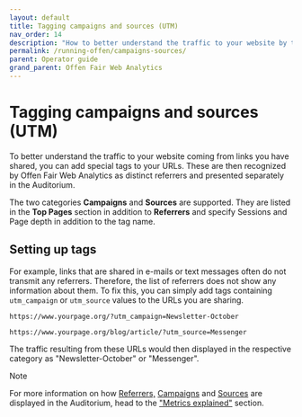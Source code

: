 ```yaml
---
layout: default
title: Tagging campaigns and sources (UTM)
nav_order: 14
description: "How to better understand the traffic to your website by tagging campaigns and sources."
permalink: /running-offen/campaigns-sources/
parent: Operator guide
grand_parent: Offen Fair Web Analytics
---
```


<!--
Copyright 2020 - Offen Authors <hioffen@posteo.de>
SPDX-License-Identifier: Apache-2.0
-->

# Tagging campaigns and sources (UTM)

To better understand the traffic to your website coming from links you have shared, you can add special tags to your URLs. These are then recognized by Offen Fair Web Analytics as distinct referrers and presented separately in the Auditorium.

The two categories **Campaigns** and **Sources** are supported. They are listed in the **Top Pages** section in addition to **Referrers** and specify Sessions and Page depth in addition to the tag name.

## Setting up tags

For example, links that are shared in e-mails or text messages often do not transmit any referrers. Therefore, the list of referrers does not show any information about them. To fix this, you can simply add tags containing `utm_campaign` or `utm_source` values to the URLs you are sharing.

```
https://www.yourpage.org/?utm_campaign=Newsletter-October
```
```
https://www.yourpage.org/blog/article/?utm_source=Messenger
```
The traffic resulting from these URLs would then displayed in the respective category as "Newsletter-October" or "Messenger".

<span class="label label-green">Note</span>

For more information on how [Referrers,][Referrers] [Campaigns][Campaigns] and [Sources][Sources] are displayed in the Auditorium, head to the ["Metrics explained"][Metrics explained] section.

[Metrics explained]: /running-offen/metrics-explained/
[Referrers]: /running-offen/metrics-explained/#referrers
[Campaigns]: /running-offen/metrics-explained/#campaigns
[Sources]: /running-offen/metrics-explained/#sources
